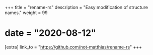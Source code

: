 +++
title = "rename-rs"
description = "Easy modification of structure names."
weight = 99
# date = "2020-08-12"

[extra]
link_to = "https://github.com/not-matthias/rename-rs"
+++

